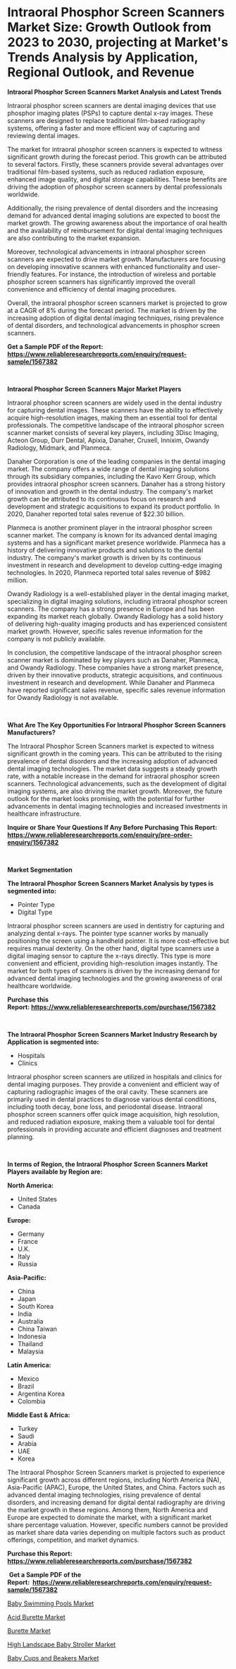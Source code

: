 <p><h1>Intraoral Phosphor Screen Scanners Market Size: Growth Outlook from 2023 to 2030, projecting at Market's Trends Analysis by Application, Regional Outlook, and Revenue</h1></p><p><strong>Intraoral Phosphor Screen Scanners Market Analysis and Latest Trends</strong></p>
<p><p>Intraoral phosphor screen scanners are dental imaging devices that use phosphor imaging plates (PSPs) to capture dental x-ray images. These scanners are designed to replace traditional film-based radiography systems, offering a faster and more efficient way of capturing and reviewing dental images.</p><p>The market for intraoral phosphor screen scanners is expected to witness significant growth during the forecast period. This growth can be attributed to several factors. Firstly, these scanners provide several advantages over traditional film-based systems, such as reduced radiation exposure, enhanced image quality, and digital storage capabilities. These benefits are driving the adoption of phosphor screen scanners by dental professionals worldwide.</p><p>Additionally, the rising prevalence of dental disorders and the increasing demand for advanced dental imaging solutions are expected to boost the market growth. The growing awareness about the importance of oral health and the availability of reimbursement for digital dental imaging techniques are also contributing to the market expansion.</p><p>Moreover, technological advancements in intraoral phosphor screen scanners are expected to drive market growth. Manufacturers are focusing on developing innovative scanners with enhanced functionality and user-friendly features. For instance, the introduction of wireless and portable phosphor screen scanners has significantly improved the overall convenience and efficiency of dental imaging procedures.</p><p>Overall, the intraoral phosphor screen scanners market is projected to grow at a CAGR of 8% during the forecast period. The market is driven by the increasing adoption of digital dental imaging techniques, rising prevalence of dental disorders, and technological advancements in phosphor screen scanners.</p></p>
<p><strong>Get a Sample PDF of the Report:&nbsp; <a href="https://www.reliableresearchreports.com/enquiry/request-sample/1567382">https://www.reliableresearchreports.com/enquiry/request-sample/1567382</a></strong></p>
<p>&nbsp;</p>
<p><strong>Intraoral Phosphor Screen Scanners Major Market Players</strong></p>
<p><p>Intraoral phosphor screen scanners are widely used in the dental industry for capturing dental images. These scanners have the ability to effectively acquire high-resolution images, making them an essential tool for dental professionals. The competitive landscape of the intraoral phosphor screen scanner market consists of several key players, including 3Disc Imaging, Acteon Group, Durr Dental, Apixia, Danaher, Cruxell, Innixim, Owandy Radiology, Midmark, and Planmeca.</p><p>Danaher Corporation is one of the leading companies in the dental imaging market. The company offers a wide range of dental imaging solutions through its subsidiary companies, including the Kavo Kerr Group, which provides intraoral phosphor screen scanners. Danaher has a strong history of innovation and growth in the dental industry. The company's market growth can be attributed to its continuous focus on research and development and strategic acquisitions to expand its product portfolio. In 2020, Danaher reported total sales revenue of $22.30 billion.</p><p>Planmeca is another prominent player in the intraoral phosphor screen scanner market. The company is known for its advanced dental imaging systems and has a significant market presence worldwide. Planmeca has a history of delivering innovative products and solutions to the dental industry. The company's market growth is driven by its continuous investment in research and development to develop cutting-edge imaging technologies. In 2020, Planmeca reported total sales revenue of $982 million.</p><p>Owandy Radiology is a well-established player in the dental imaging market, specializing in digital imaging solutions, including intraoral phosphor screen scanners. The company has a strong presence in Europe and has been expanding its market reach globally. Owandy Radiology has a solid history of delivering high-quality imaging products and has experienced consistent market growth. However, specific sales revenue information for the company is not publicly available.</p><p>In conclusion, the competitive landscape of the intraoral phosphor screen scanner market is dominated by key players such as Danaher, Planmeca, and Owandy Radiology. These companies have a strong market presence, driven by their innovative products, strategic acquisitions, and continuous investment in research and development. While Danaher and Planmeca have reported significant sales revenue, specific sales revenue information for Owandy Radiology is not available.</p></p>
<p>&nbsp;</p>
<p><strong>What Are The Key Opportunities For Intraoral Phosphor Screen Scanners Manufacturers?</strong></p>
<p><p>The Intraoral Phosphor Screen Scanners market is expected to witness significant growth in the coming years. This can be attributed to the rising prevalence of dental disorders and the increasing adoption of advanced dental imaging technologies. The market data suggests a steady growth rate, with a notable increase in the demand for intraoral phosphor screen scanners. Technological advancements, such as the development of digital imaging systems, are also driving the market growth. Moreover, the future outlook for the market looks promising, with the potential for further advancements in dental imaging technologies and increased investments in healthcare infrastructure.</p></p>
<p><strong>Inquire or Share Your Questions If Any Before Purchasing This Report: <a href="https://www.reliableresearchreports.com/enquiry/pre-order-enquiry/1567382">https://www.reliableresearchreports.com/enquiry/pre-order-enquiry/1567382</a></strong></p>
<p>&nbsp;</p>
<p><strong>Market Segmentation</strong></p>
<p><strong>The Intraoral Phosphor Screen Scanners Market Analysis by types is segmented into:</strong></p>
<p><ul><li>Pointer Type</li><li>Digital Type</li></ul></p>
<p><p>Intraoral phosphor screen scanners are used in dentistry for capturing and analyzing dental x-rays. The pointer type scanner works by manually positioning the screen using a handheld pointer. It is more cost-effective but requires manual dexterity. On the other hand, digital type scanners use a digital imaging sensor to capture the x-rays directly. This type is more convenient and efficient, providing high-resolution images instantly. The market for both types of scanners is driven by the increasing demand for advanced dental imaging technologies and the growing awareness of oral healthcare worldwide.</p></p>
<p><strong>Purchase this Report:&nbsp;<a href="https://www.reliableresearchreports.com/purchase/1567382">https://www.reliableresearchreports.com/purchase/1567382</a></strong></p>
<p>&nbsp;</p>
<p><strong>The Intraoral Phosphor Screen Scanners Market Industry Research by Application is segmented into:</strong></p>
<p><ul><li>Hospitals</li><li>Clinics</li></ul></p>
<p><p>Intraoral phosphor screen scanners are utilized in hospitals and clinics for dental imaging purposes. They provide a convenient and efficient way of capturing radiographic images of the oral cavity. These scanners are primarily used in dental practices to diagnose various dental conditions, including tooth decay, bone loss, and periodontal disease. Intraoral phosphor screen scanners offer quick image acquisition, high resolution, and reduced radiation exposure, making them a valuable tool for dental professionals in providing accurate and efficient diagnoses and treatment planning.</p></p>
<p>&nbsp;</p>
<p><strong>In terms of Region, the Intraoral Phosphor Screen Scanners Market Players available by Region are:</strong></p>
<p>
    <p> <strong> North America: </strong>
        <ul>
            <li>United States</li>
            <li>Canada</li>
        </ul>
        </p> 
    <p> <strong> Europe: </strong>
        <ul>
            <li>Germany</li>
            <li>France</li>
            <li>U.K.</li>
            <li>Italy</li>
            <li>Russia</li>
        </ul>
        </p> 
    <p> <strong> Asia-Pacific: </strong>
        <ul>
            <li>China</li>
            <li>Japan</li>
            <li>South Korea</li>
            <li>India</li>
            <li>Australia</li>
            <li>China Taiwan</li>
            <li>Indonesia</li>
            <li>Thailand</li>
            <li>Malaysia</li>
        </ul>
        </p> 
    <p> <strong> Latin America: </strong>
        <ul>
            <li>Mexico</li>
            <li>Brazil</li>
            <li>Argentina Korea</li>
            <li>Colombia</li>
        </ul>
        </p> 
    <p> <strong> Middle East & Africa: </strong>
        <ul>
            <li>Turkey</li>
            <li>Saudi</li>
            <li>Arabia</li>
            <li>UAE</li>
            <li>Korea</li>
        </ul>
    </p>
    </p>
<p><p>The Intraoral Phosphor Screen Scanners market is projected to experience significant growth across different regions, including North America (NA), Asia-Pacific (APAC), Europe, the United States, and China. Factors such as advanced dental imaging technologies, rising prevalence of dental disorders, and increasing demand for digital dental radiography are driving the market growth in these regions. Among them, North America and Europe are expected to dominate the market, with a significant market share percentage valuation. However, specific numbers cannot be provided as market share data varies depending on multiple factors such as product offerings, competition, and market dynamics.</p></p>
<p><strong>Purchase this Report: <a href="https://www.reliableresearchreports.com/purchase/1567382">https://www.reliableresearchreports.com/purchase/1567382</a></strong></p>
<p>&nbsp;<strong>Get a Sample PDF of the Report:&nbsp;&nbsp;<a href="https://www.reliableresearchreports.com/enquiry/request-sample/1567382">https://www.reliableresearchreports.com/enquiry/request-sample/1567382</a></strong></p>
<p><strong></strong></p>
<p><p><a href="https://www.linkedin.com/pulse/baby-swimming-pools-market-insights-players-forecast-till-qhbke/">Baby Swimming Pools Market</a></p><p><a href="https://medium.com/@late.bean.frame/acid-burette-market-size-growth-forecast-2023-2030-3bb7af610cc2">Acid Burette Market</a></p><p><a href="https://medium.com/@poem.snap.phase/burette-market-size-growth-forecast-2023-2030-44b2f0be7f5c">Burette Market</a></p><p><a href="https://www.linkedin.com/pulse/high-landscape-baby-stroller-market-size-share-global-analysis-tzace/">High Landscape Baby Stroller Market</a></p><p><a href="https://www.linkedin.com/pulse/baby-cups-beakers-market-size-growth-forecast-from-2023-1mnge/">Baby Cups and Beakers Market</a></p></p>